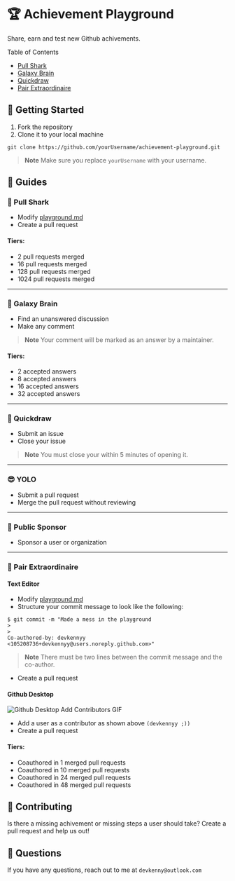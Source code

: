 ﻿# 🏆 Achievement Playground
Share, earn and test new Github achivements. 

Table of Contents
- [Pull Shark](#-pull-shark)
- [Galaxy Brain](#-galaxy-brain)
- [Quickdraw](#-quickdraw)
- [Pair Extraordinaire](#-pair-extraordinaire)

## 💫 Getting Started
1. Fork the repository
2. Clone it to your local machine
```shell
git clone https://github.com/yourUsername/achievement-playground.git
```
> **Note**
> Make sure you replace `yourUsername` with your username. 

## 📜 Guides
### 🦈 Pull Shark
- Modify [playground.md](playground.md) 
- Create a pull request

#### Tiers:
- 2 pull requests merged
- 16 pull requests merged
- 128 pull requests merged
- 1024 pull requests merged

---
### 🧠 Galaxy Brain

- Find an unanswered discussion
- Make any comment

> **Note**
> Your comment will be marked as an answer by a maintainer. 

#### Tiers:
- 2 accepted answers
- 8 accepted answers
- 16 accepted answers
- 32 accepted answers
---

### 🔫 Quickdraw
- Submit an issue
- Close your issue

> **Note**
> You must close your within 5 minutes of opening it. 

---

### 😎 YOLO
- Submit a pull request
- Merge the pull request without reviewing

---

### 💛 Public Sponsor
- Sponsor a user or organization
- ---

### 🍏 Pair Extraordinaire
#### Text Editor
- Modify [playground.md](playground.md)
- Structure your commit message to look like the following: 
```shell
$ git commit -m "Made a mess in the playground
> 
>
Co-authored-by: devkennyy <105208736+devkennyy@users.noreply.github.com>"
```

> **Note**
> There must be two lines between the commit message and the co-author. 

- Create a pull request

#### Github Desktop
![Github Desktop Add Contributors GIF](https://docs.github.com/assets/cb-1355315/images/help/desktop/co-authors-demo-hq.gif)
- Add a user as a contributor as shown above `(devkennyy ;))`
- Create a pull request

#### Tiers:
- Coauthored in 1 merged pull requests
- Coauthored in 10 merged pull requests
- Coauthored in 24 merged pull requests
- Coauthored in 48 merged pull requests

## 🤝 Contributing
Is there a missing achivement or missing steps a user should take? Create a pull request and help us out!

## 🤔 Questions
If you have any questions, reach out to me at `devkenny@outlook.com`

